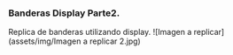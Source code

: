 ### Banderas Display Parte2.

Replica de banderas utilizando display.
![Imagen a replicar](assets/img/Imagen a replicar 2.jpg)

